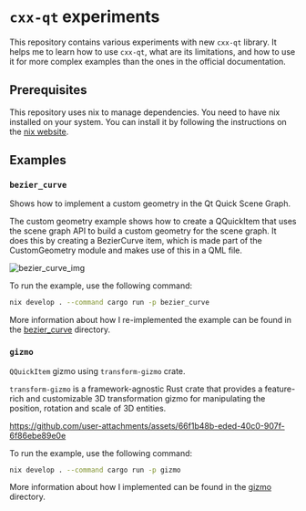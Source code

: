 # `cxx-qt` experiments

This repository contains various experiments with new `cxx-qt` library. It helps me to learn how to use `cxx-qt`, what are its limitations, and how to use it for more complex examples than the ones in the official documentation.

## Prerequisites

This repository uses nix to manage dependencies. You need to have nix installed on your system. You can install it by following the instructions on the [nix website](https://nixos.org/download.html).

## Examples

### `bezier_curve`

Shows how to implement a custom geometry in the Qt Quick Scene Graph.

The custom geometry example shows how to create a QQuickItem that uses the scene graph API to build a custom geometry for the scene graph. It does this by creating a BezierCurve item, which is made part of the CustomGeometry module and makes use of this in a QML file.

![bezier_curve_img](https://doc.qt.io/qt-6/images/custom-geometry-example.png)

To run the example, use the following command:

```bash
nix develop . --command cargo run -p bezier_curve
```

More information about how I re-implemented the example can be found in the [bezier_curve](src/bezier_curve/README.md) directory.

### `gizmo`

`QQuickItem` gizmo using `transform-gizmo` crate.

`transform-gizmo` is a framework-agnostic Rust crate that provides a feature-rich and customizable 3D transformation gizmo for manipulating the position, rotation and scale of 3D entities.

<https://github.com/user-attachments/assets/66f1b48b-eded-40c0-907f-6f86ebe89e0e>

To run the example, use the following command:

```bash
nix develop . --command cargo run -p gizmo
```

More information about how I implemented can be found in the [gizmo](src/gizmo/README.md) directory.

